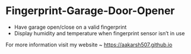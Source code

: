 # Fingerprint-Garage-Door-Opener

- Have garage open/close on a valid fingerprint 
- Display humidity and temperature when fingerprint sensor isn’t in use

For more information visit my website ~ https://aakarsh507.github.io
